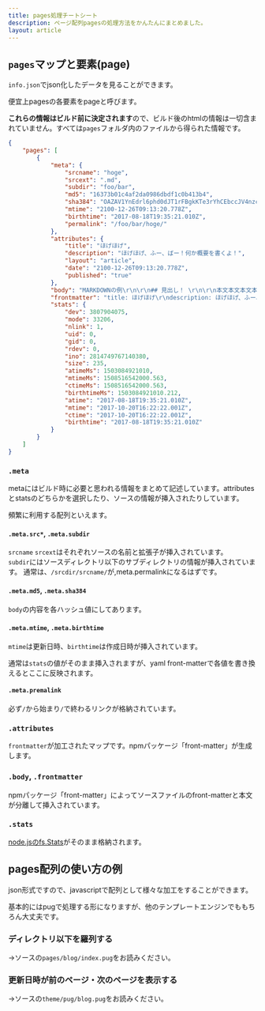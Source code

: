 ```yaml
---
title: pages処理チートシート
description: ページ配列pagesの処理方法をかんたんにまとめました。
layout: article
---
```


## `pages`マップと要素(page)

`info.json`でjson化したデータを見ることができます。

便宜上pagesの各要素をpageと呼びます。

**これらの情報はビルド前に決定されます**ので、ビルド後のhtmlの情報は一切含まれていません。すべては`pages`フォルダ内のファイルから得られた情報です。

```json
{
    "pages": [
        {
            "meta": {
                "srcname": "hoge",
                "srcext": ".md",
                "subdir": "foo/bar",
                "md5": "16373b01c4af2da0986dbdf1c0b413b4",
                "sha384": "OAZAV1YnEdrl6phd0dJT1rFBgkKTe3rYhCEbccJV4nzcrm/xoS5SN2OmfjsZkTZk",
                "mtime": "2100-12-26T09:13:20.778Z",
                "birthtime": "2017-08-18T19:35:21.010Z",
                "permalink": "/foo/bar/hoge/"
            },
            "attributes": {
                "title": "ほげほげ",
                "description": "ほげほげ、ふー、ばー！何か概要を書くよ！",
                "layout": "article",
                "date": "2100-12-26T09:13:20.778Z",
                "published": "true"
            },
            "body": "MARKDOWNの例\r\n\r\n## 見出し！ \r\n\r\n本文本文本文本文本文本文本文本文本文本文本文本文本文本文本文本文本文本文本文",
            "frontmatter": "title: ほげほげ\r\ndescription: ほげほげ、ふー、ばー！何か概要を書くよ！\r\nlayout: article\r\ndate: 2100-12-26T18:13:20.778+09:00",
            "stats": {
                "dev": 3807904075,
                "mode": 33206,
                "nlink": 1,
                "uid": 0,
                "gid": 0,
                "rdev": 0,
                "ino": 2814749767140380,
                "size": 235,
                "atimeMs": 1503084921010,
                "mtimeMs": 1508516542000.563,
                "ctimeMs": 1508516542000.563,
                "birthtimeMs": 1503084921010.212,
                "atime": "2017-08-18T19:35:21.010Z",
                "mtime": "2017-10-20T16:22:22.001Z",
                "ctime": "2017-10-20T16:22:22.001Z",
                "birthtime": "2017-08-18T19:35:21.010Z"
            }
        }
    ]
}
```

### `.meta`

metaにはビルド時に必要と思われる情報をまとめて記述しています。attributesとstatsのどちらかを選択したり、ソースの情報が挿入されたりしています。

頻繁に利用する配列といえます。

#### `.meta.src*`, `.meta.subdir`

`srcname` `srcext`はそれぞれソースの名前と拡張子が挿入されています。  
`subdir`にはソースディレクトリ以下のサブディレクトリの情報が挿入されています。
通常は、`/srcdir/srcname/`が,meta.permalinkになるはずです。

#### `.meta.md5`, `.meta.sha384`

`body`の内容を各ハッシュ値にしてあります。

#### `.meta.mtime`, `.meta.birthtime`

`mtime`は更新日時、`birthtime`は作成日時が挿入されています。

通常は`stats`の値がそのまま挿入されますが、yaml front-matterで各値を書き換えるとここに反映されます。

#### `.meta.premalink`

必ず`/`から始まり`/`で終わるリンクが格納されています。

### `.attributes`

`frontmatter`が加工されたマップです。npmパッケージ「front-matter」が生成します。

### `.body`, `.frontmatter`

npmパッケージ「front-matter」によってソースファイルのfront-matterと本文が分離して挿入されています。

### `.stats`

[node.jsのfs.Stats](https://nodejs.org/api/fs.html#fs_class_fs_stats)がそのまま格納されます。

## pages配列の使い方の例

json形式ですので、javascriptで配列として様々な加工をすることができます。

基本的にはpugで処理する形になりますが、他のテンプレートエンジンでももちろん大丈夫です。

### ディレクトリ以下を羅列する

→ソースの`pages/blog/index.pug`をお読みください。

### 更新日時が前のページ・次のページを表示する

→ソースの`theme/pug/blog.pug`をお読みください。